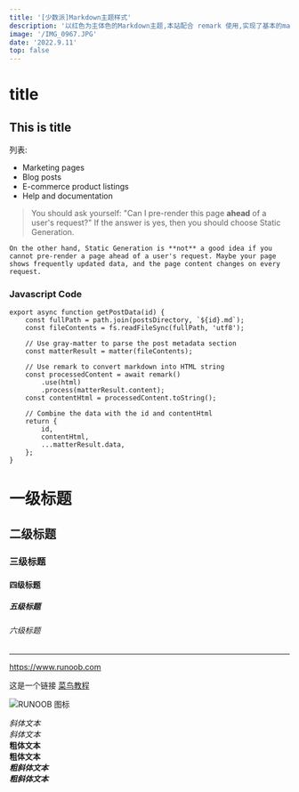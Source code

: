 ```yaml
---
title: '[少数派]Markdown主题样式'
description: '以红色为主体色的Markdown主题,本站配合 remark 使用,实现了基本的markdown样式'
image: '/IMG_0967.JPG'
date: '2022.9.11'
top: false
---
```


# title

## This is title

列表:

- Marketing pages
- Blog posts
- E-commerce product listings
- Help and documentation

> You should ask yourself: "Can I pre-render this page **ahead** of a user's request?" If the answer is 
> yes, then you should choose Static Generation.

`On the other hand, Static Generation is **not** a good idea if you cannot pre-render a page ahead of a user's request. Maybe your page shows frequently updated data, and the page content changes on every request.`


### Javascript Code

    export async function getPostData(id) {
        const fullPath = path.join(postsDirectory, `${id}.md`);
        const fileContents = fs.readFileSync(fullPath, 'utf8');

        // Use gray-matter to parse the post metadata section
        const matterResult = matter(fileContents);

        // Use remark to convert markdown into HTML string
        const processedContent = await remark()
            .use(html)
            .process(matterResult.content);
        const contentHtml = processedContent.toString();

        // Combine the data with the id and contentHtml
        return {
            id,
            contentHtml,
            ...matterResult.data,
        };
    }

# 一级标题  
## 二级标题  
### 三级标题  
#### 四级标题  
##### 五级标题  
###### 六级标题  

***

<https://www.runoob.com>

这是一个链接 [菜鸟教程](https://www.runoob.com)

![RUNOOB 图标](http://static.runoob.com/images/runoob-logo.png)



*斜体文本*  
_斜体文本_  
**粗体文本**  
__粗体文本__  
***粗斜体文本***  
___粗斜体文本___  